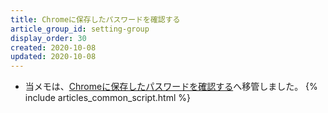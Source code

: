 ```yaml
---
title: Chromeに保存したパスワードを確認する
article_group_id: setting-group
display_order: 30
created: 2020-10-08
updated: 2020-10-08
---
```

- 当メモは、[Chromeに保存したパスワードを確認する](https://thinktwice.tech/it/chrome/check_the_password_stored_in_chrome/)へ移管しました。
{% include articles_common_script.html %}
